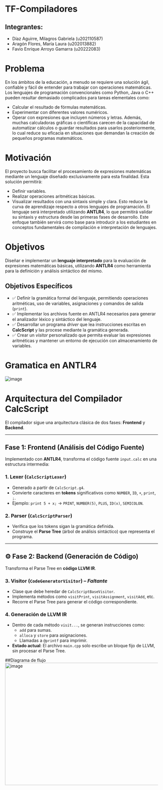 # TF-Compiladores
## Integrantes:
- Díaz Aguirre, Milagros Gabriela (u202110587)
- Aragón Flores, María Laura (u202013882)
- Favio Enrique Arroyo Gamarra (u20222083)
  
# Problema
En los ámbitos de la educación, a menudo se requiere una solución ágil, confiable y fácil de entender para trabajar con operaciones matemáticas. Los lenguajes de programación convencionales como Python, Java o C++ pueden resultar demasiado complicados para tareas elementales como:
- Calcular el resultado de fórmulas matemáticas.
- Experimentar con diferentes valores numéricos.
- Operar con expresiones que incluyen números y letras.
Además, muchas calculadoras gráficas o científicas carecen de la capacidad de automatizar cálculos o guardar resultados para usarlos posteriormente, lo cual reduce su eficacia en situaciones que demandan la creación de pequeños programas matemáticos.

#  Motivación
El proyecto busca facilitar el procesamiento de expresiones matemáticas mediante un lenguaje diseñado exclusivamente para esta finalidad. Esta solución permitirá:
- Definir variables.
- Realizar operaciones aritméticas básicas.
- Visualizar resultados con una sintaxis simple y clara.
Esto reduce la curva de aprendizaje respecto a otros lenguajes de programación.
El lenguaje será interpretado utilizando **ANTLR4**, lo que permitirá validar su sintaxis y estructura desde las primeras fases de desarrollo. Este enfoque también servirá como base para introducir a los estudiantes en conceptos fundamentales de compilación e interpretación de lenguajes.

#  Objetivos
Diseñar e implementar un **lenguaje interpretado** para la evaluación de expresiones matemáticas básicas, utilizando **ANTLR4** como herramienta para la definición y análisis sintáctico del mismo.
## Objetivos Específicos

- ✅ Definir la gramática formal del lenguaje, permitiendo operaciones aritméticas, uso de variables, asignaciones y comandos de salida (`print`).
- ✅ Implementar los archivos fuente en ANTLR4 necesarios para generar el analizador léxico y sintáctico del lenguaje.
- ✅ Desarrollar un programa *driver* que lea instrucciones escritas en **CalcScript** y las procese mediante la gramática generada.
- ✅ Crear un *visitor* personalizado que permita evaluar las expresiones aritméticas y mantener un entorno de ejecución con almacenamiento de variables.

# Gramatica en ANTLR4
![image](https://github.com/user-attachments/assets/251fb29b-fad8-4c68-bdd9-a6b25f51185c)

# Arquitectura del Compilador CalcScript
El compilador sigue una arquitectura clásica de dos fases: **Frontend** y **Backend**.

---

##  Fase 1: Frontend (Análisis del Código Fuente)
Implementado con **ANTLR4**, transforma el código fuente `input.calc` en una estructura intermedia:
### 1. Lexer (`CalcScriptLexer`)
- Generado a partir de `CalcScript.g4`.
- Convierte caracteres en **tokens** significativos como `NUMBER`, `ID`, `+`, `print`, `;`.
- Ejemplo: `print 5 + x;` → `PRINT`, `NUMBER(5)`, `PLUS`, `ID(x)`, `SEMICOLON`.
### 2. Parser (`CalcScriptParser`)
- Verifica que los tokens sigan la gramática definida.
- Construye el **Parse Tree** (árbol de análisis sintáctico) que representa el programa.
---
## ⚙️ Fase 2: Backend (Generación de Código)

Transforma el Parse Tree en **código LLVM IR**.

### 3. Visitor (`CodeGeneratorVisitor`) – *Faltante*
- Clase que debe heredar de `CalcScriptBaseVisitor`.
- Implementa métodos como `visitPrint`, `visitAssignment`, `visitAdd`, etc.
- Recorre el Parse Tree para generar el código correspondiente.

### 4. Generación de LLVM IR
- Dentro de cada método `visit...`, se generan instrucciones como:
  - `add` para sumas.
  - `alloca` y `store` para asignaciones.
  - Llamadas a `@printf` para imprimir.
- **Estado actual**: El archivo `main.cpp` solo escribe un bloque fijo de LLVM, sin procesar el Parse Tree.

##Diagrama de flujo
<img width="739" height="402" alt="image" src="https://github.com/user-attachments/assets/ced30d66-1827-4501-971e-0598dcf06250" />

